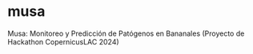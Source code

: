 # musa
Musa: Monitoreo y Predicción de Patógenos en Bananales (Proyecto de Hackathon CopernicusLAC 2024)

